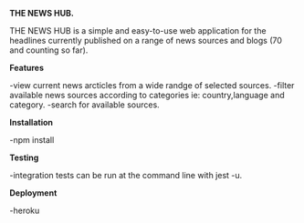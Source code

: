 **THE NEWS HUB.**

THE NEWS HUB is a simple and easy-to-use web application for the headlines currently published on a range of news sources and blogs (70 and counting so far).

**Features**

-view current news arcticles from a wide randge of selected sources.
-filter available news sources according to categories ie: country,language and category.
-search for available sources.

**Installation**

-npm install

**Testing**

-integration tests can be run at the command line with jest -u.

**Deployment**

-heroku
